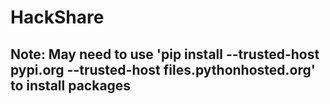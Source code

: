 # HackShare
## Note: May need to use 'pip install <package-name> --trusted-host pypi.org --trusted-host files.pythonhosted.org' to install packages
